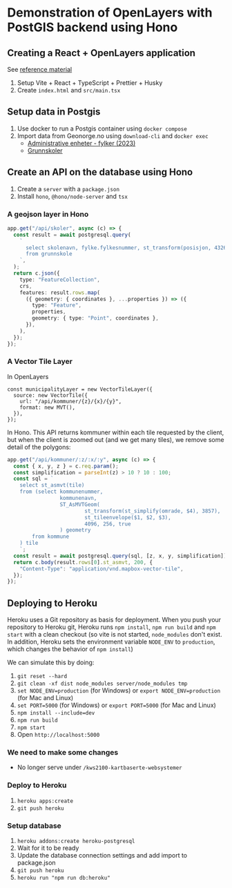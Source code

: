 # Demonstration of OpenLayers with PostGIS backend using Hono

## Creating a React + OpenLayers application

See [reference material](https://github.com/kristiania-kws2100-2025/kws2100-kartbaserte-websystemer?tab=readme-ov-file#creating-a-react-application)

1. Setup Vite + React + TypeScript + Prettier + Husky
2. Create `index.html` and `src/main.tsx`

## Setup data in Postgis

1. Use docker to run a Postgis container using `docker compose`
2. Import data from Geonorge.no using `download-cli` and `docker exec`
   - [Administrative enheter - fylker (2023)](https://kartkatalog.geonorge.no/metadata/administrative-enheter-fylker-historiske-data-2023/7284fe8e-fed6-4172-ae56-a7f7c9fd4759)
   - [Grunnskoler](https://kartkatalog.geonorge.no/metadata/grunnskoler/db4b872f-264d-434c-9574-57232f1e90d2)

## Create an API on the database using Hono

1. Create a `server` with a `package.json`
2. Install `hono`, `@hono/node-server` and `tsx`

### A geojson layer in Hono

```typescript
app.get("/api/skoler", async (c) => {
  const result = await postgresql.query(
    `
      select skolenavn, fylke.fylkesnummer, st_transform(posisjon, 4326)::json as geometry
      from grunnskole
    `,
  );
  return c.json({
    type: "FeatureCollection",
    crs,
    features: result.rows.map(
      ({ geometry: { coordinates }, ...properties }) => ({
        type: "Feature",
        properties,
        geometry: { type: "Point", coordinates },
      }),
    ),
  });
});
```

### A Vector Tile Layer

In OpenLayers

```tsx
const municipalityLayer = new VectorTileLayer({
  source: new VectorTile({
    url: "/api/kommuner/{z}/{x}/{y}",
    format: new MVT(),
  }),
});
```

In Hono. This API returns kommuner within each tile requested by the client,
but when the client is zoomed out (and we get many tiles), we remove some detail of the polygons:

```typescript
app.get("/api/kommuner/:z/:x/:y", async (c) => {
  const { x, y, z } = c.req.param();
  const simplification = parseInt(z) > 10 ? 10 : 100;
  const sql = `
    select st_asmvt(tile)
    from (select kommunenummer,
                 kommunenavn,
                 ST_AsMVTGeom(
                         st_transform(st_simplify(omrade, $4), 3857),
                         st_tileenvelope($1, $2, $3),
                         4096, 256, true
                 ) geometry
        from kommune
    ) tile
    `;
  const result = await postgresql.query(sql, [z, x, y, simplification]);
  return c.body(result.rows[0].st_asmvt, 200, {
    "Content-Type": "application/vnd.mapbox-vector-tile",
  });
});
```

## Deploying to Heroku

Heroku uses a Git repository as basis for deployment.
When you push your repository to Heroku git, Heroku runs
`npm install`, `npm run build` and `npm start` with a clean checkout
(so vite is not started, `node_modules` don't exist. In addition,
Heroku sets the environment variable `NODE_ENV` to `production`, which
changes the behavior of `npm install`)

We can simulate this by doing:

1. `git reset --hard`
2. `git clean -xf dist node_modules server/node_modules tmp`
3. `set NODE_ENV=production` (for Windows) or `export NODE_ENV=production` (for Mac and Linux)
4. `set PORT=5000` (for Windows) or `export PORT=5000` (for Mac and Linux)
5. `npm install --include=dev`
6. `npm run build`
7. `npm start`
8. Open `http://localhost:5000`

### We need to make some changes

- No longer serve under `/kws2100-kartbaserte-websystemer`

### Deploy to Heroku

1. `heroku apps:create`
2. `git push heroku`

### Setup database

1. `heroku addons:create heroku-postgresql`
2. Wait for it to be ready
3. Update the database connection settings and add import to package.json
4. `git push heroku`
5. `heroku run "npm run db:heroku"`
